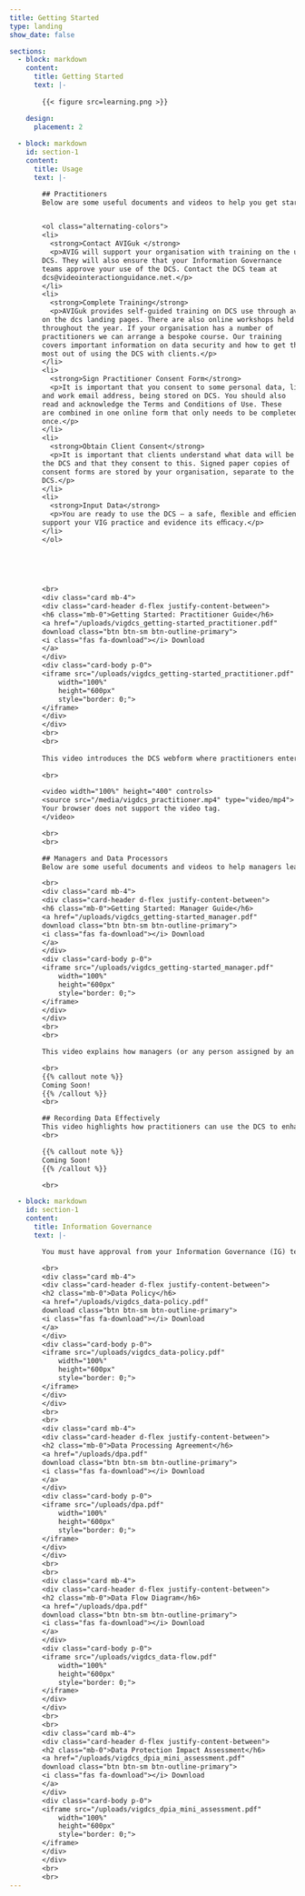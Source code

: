 ```yaml
---
title: Getting Started
type: landing
show_date: false

sections:
  - block: markdown
    content:
      title: Getting Started
      text: |-
        
        {{< figure src=learning.png >}}

    design:
      placement: 2
  
  - block: markdown
    id: section-1
    content:
      title: Usage
      text: |-

        ## Practitioners
        Below are some useful documents and videos to help you get started with the DCS and entering VIG data. 


        <ol class="alternating-colors">
        <li>
          <strong>Contact AVIGuk </strong>
          <p>AVIG will support your organisation with training on the use of the
        DCS. They will also ensure that your Information Governance
        teams approve your use of the DCS. Contact the DCS team at
        dcs@videointeractionguidance.net.</p>
        </li>
        <li>
          <strong>Complete Training</strong>
          <p>AVIGuk provides self-guided training on DCS use through available
        on the dcs landing pages. There are also online workshops held
        throughout the year. If your organisation has a number of
        practitioners we can arrange a bespoke course. Our training
        covers important information on data security and how to get the
        most out of using the DCS with clients.</p>
        </li>
        <li>
          <strong>Sign Practitioner Consent Form</strong>
          <p>It is important that you consent to some personal data, like name
        and work email address, being stored on DCS. You should also
        read and acknowledge the Terms and Conditions of Use. These
        are combined in one online form that only needs to be completed
        once.</p>
        </li>
        <li>
          <strong>Obtain Client Consent</strong>
          <p>It is important that clients understand what data will be stored in
        the DCS and that they consent to this. Signed paper copies of
        consent forms are stored by your organisation, separate to the
        DCS.</p>
        </li>
        <li>
          <strong>Input Data</strong>
          <p>You are ready to use the DCS – a safe, ﬂexible and eﬃcient tool to
        support your VIG practice and evidence its eﬃcacy.</p>
        </li>
        </ol>
        
      
        


        <br>
        <div class="card mb-4">
        <div class="card-header d-flex justify-content-between">
        <h6 class="mb-0">Getting Started: Practitioner Guide</h6>
        <a href="/uploads/vigdcs_getting-started_practitioner.pdf" 
        download class="btn btn-sm btn-outline-primary">
        <i class="fas fa-download"></i> Download
        </a>
        </div>
        <div class="card-body p-0">
        <iframe src="/uploads/vigdcs_getting-started_practitioner.pdf" 
            width="100%" 
            height="600px" 
            style="border: 0;">
        </iframe>
        </div>
        </div>
        <br>
        <br>
        
        This video introduces the DCS webform where practitioners enter client meeting data. It is a practical introduction to data input. 
        
        <br>

        <video width="100%" height="400" controls>
        <source src="/media/vigdcs_practitioner.mp4" type="video/mp4">
        Your browser does not support the video tag.
        </video>

        <br>
        <br>

        ## Managers and Data Processors
        Below are some useful documents and videos to help managers learn how to access their data stored on the DCS. 

        <br>
        <div class="card mb-4">
        <div class="card-header d-flex justify-content-between">
        <h6 class="mb-0">Getting Started: Manager Guide</h6>
        <a href="/uploads/vigdcs_getting-started_manager.pdf" 
        download class="btn btn-sm btn-outline-primary">
        <i class="fas fa-download"></i> Download
        </a>
        </div>
        <div class="card-body p-0">
        <iframe src="/uploads/vigdcs_getting-started_manager.pdf" 
            width="100%" 
            height="600px" 
            style="border: 0;">
        </iframe>
        </div>
        </div>
        <br>
        <br>

        This video explains how managers (or any person assigned by an organisation) can access their service's data. 

        <br>
        {{% callout note %}}
        Coming Soon!
        {{% /callout %}}
        <br>

        ## Recording Data Effectively 
        This video highlights how practitioners can use the DCS to enhance VIG practice and record data to demonstrate impact. It covers how to effectively score goals and use appropriate measures both at time one and time two meetings.
        <br>

        {{% callout note %}}
        Coming Soon!
        {{% /callout %}}

        <br>

  - block: markdown
    id: section-1
    content:
      title: Information Governance
      text: |-

        You must have approval from your Information Governance (IG) team, and/or understand how data is managed in the DCS before you use the system. The documents below, and the consent forms available at the top of the page, will explain everything you need to know. Please share these with IG teams and anyone else working with VIG data through the DCS.

        <br>
        <div class="card mb-4">
        <div class="card-header d-flex justify-content-between">
        <h2 class="mb-0">Data Policy</h6>
        <a href="/uploads/vigdcs_data-policy.pdf" 
        download class="btn btn-sm btn-outline-primary">
        <i class="fas fa-download"></i> Download
        </a>
        </div>
        <div class="card-body p-0">
        <iframe src="/uploads/vigdcs_data-policy.pdf" 
            width="100%" 
            height="600px" 
            style="border: 0;">
        </iframe>
        </div>
        </div>
        <br>
        <br>
        <div class="card mb-4">
        <div class="card-header d-flex justify-content-between">
        <h2 class="mb-0">Data Processing Agreement</h6>
        <a href="/uploads/dpa.pdf" 
        download class="btn btn-sm btn-outline-primary">
        <i class="fas fa-download"></i> Download
        </a>
        </div>
        <div class="card-body p-0">
        <iframe src="/uploads/dpa.pdf" 
            width="100%" 
            height="600px" 
            style="border: 0;">
        </iframe>
        </div>
        </div>
        <br>
        <br>
        <div class="card mb-4">
        <div class="card-header d-flex justify-content-between">
        <h2 class="mb-0">Data Flow Diagram</h6>
        <a href="/uploads/dpa.pdf" 
        download class="btn btn-sm btn-outline-primary">
        <i class="fas fa-download"></i> Download
        </a>
        </div>
        <div class="card-body p-0">
        <iframe src="/uploads/vigdcs_data-flow.pdf" 
            width="100%" 
            height="600px" 
            style="border: 0;">
        </iframe>
        </div>
        </div>
        <br>
        <br>
        <div class="card mb-4">
        <div class="card-header d-flex justify-content-between">
        <h2 class="mb-0">Data Protection Impact Assessment</h6>
        <a href="/uploads/vigdcs_dpia_mini_assessment.pdf" 
        download class="btn btn-sm btn-outline-primary">
        <i class="fas fa-download"></i> Download
        </a>
        </div>
        <div class="card-body p-0">
        <iframe src="/uploads/vigdcs_dpia_mini_assessment.pdf" 
            width="100%" 
            height="600px" 
            style="border: 0;">
        </iframe>
        </div>
        </div>
        <br>
        <br>
---
```


